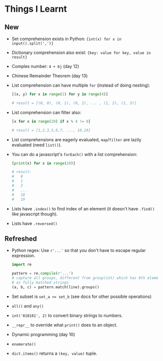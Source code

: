 # Things I Learnt

## New

- Set comprehension exists in Python: `{int(x) for x in input().split(',')}`
- Dictionary comprehension also exist: `{key: value for key, value in result}`
- Complex number: `4 + 6j` (day 12)
- Chinese Remainder Theorem (day 13)
- List comprehension can have multiple `for` (instead of doing nesting):

  ```python
  [(x, y) for x in range(2) for y in range(4)]

  # result = [(0, 0), (0, 1), (0, 2), ... , (1, 2), (1, 3)]
  ```

- List comprehension can filter also:

  ```python
  [x for x in range(20) if x % 4 != 0]

  # result = [1,2,3,5,6,7, ..., 18,19]
  ```

- List comprehensions are eagerly evaluated, `map`/`filter` are lazily
  evaluated (need `list()`).

- You can do a javascript's `forEach()` with a list comprehension:

  ```python
  [print(x) for x in range(20)]

  # result:
  #   0
  #   1
  #   2
  #   ...
  #   18
  #   19
  ```

- Lists have `.index()` to find index of an element (it doesn't have `.find()`
  like javascript though).

- Lists have `.reversed()`

## Refreshed

- Python regex: Use `r'...'` so that you don't have to escape regular
  expression.

  ```python
  import re

  pattern = re.compile(r'...')
  # capture all groups, different from group(int) which has 0th element
  # as fully matched strings
  (a, b, c) = pattern.match(line).groups()
  ```

- Set subset is `set_a <= set_b` (see docs for other possible operations)
- `all()` and `any()`
- `int('010101', 2)` to convert binary strings to numbers.
- `__repr__` to override what `print()` does to an object.
- Dynamic programming (day 10)
- `enumerate()`
- `dict.items()` returns a `(key, value)` tuple.
